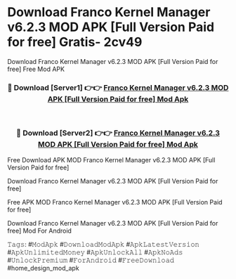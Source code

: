 # Download Franco Kernel Manager v6.2.3 MOD APK [Full Version Paid for free] Gratis- 2cv49
Download Franco Kernel Manager v6.2.3 MOD APK [Full Version Paid for free] Free Mod APK

<div align="center">
<h3>🔴 Download [Server1] 👉👉 <a href="https://apk-comot.site?title=Franco_Kernel_Manager_v6.2.3_MOD_APK_[Full_Version_Paid_for_free]">Franco Kernel Manager v6.2.3 MOD APK [Full Version Paid for free] Mod Apk</a></h3><br>

<h3>🔴 Download [Server2] 👉👉 <a href="https://apk-comot.site?title=Franco_Kernel_Manager_v6.2.3_MOD_APK_[Full_Version_Paid_for_free]">Franco Kernel Manager v6.2.3 MOD APK [Full Version Paid for free] Mod Apk</a></h3>
</div>


Free Download APK MOD Franco Kernel Manager v6.2.3 MOD APK [Full Version Paid for free]

Download Franco Kernel Manager v6.2.3 MOD APK [Full Version Paid for free] 

Free APK MOD Franco Kernel Manager v6.2.3 MOD APK [Full Version Paid for free] 

Download Franco Kernel Manager v6.2.3 MOD APK [Full Version Paid for free] Mod For Android

𝚃𝚊𝚐𝚜: #𝙼𝚘𝚍𝙰𝚙𝚔 #𝙳𝚘𝚠𝚗𝚕𝚘𝚊𝚍𝙼𝚘𝚍𝙰𝚙𝚔 #𝙰𝚙𝚔𝙻𝚊𝚝𝚎𝚜𝚝𝚅𝚎𝚛𝚜𝚒𝚘𝚗 #𝙰𝚙𝚔𝚄𝚗𝚕𝚒𝚖𝚒𝚝𝚎𝚍𝙼𝚘𝚗𝚎𝚢 #𝙰𝚙𝚔𝚄𝚗𝚕𝚘𝚌𝚔𝙰𝚕𝚕 #𝙰𝚙𝚔𝙽𝚘𝙰𝚍𝚜 #𝚄𝚗𝚕𝚘𝚌𝚔𝙿𝚛𝚎𝚖𝚒𝚞𝚖 #𝙵𝚘𝚛𝙰𝚗𝚍𝚛𝚘𝚒𝚍 #𝙵𝚛𝚎𝚎𝙳𝚘𝚠𝚗𝚕𝚘𝚊𝚍 #home_design_mod_apk